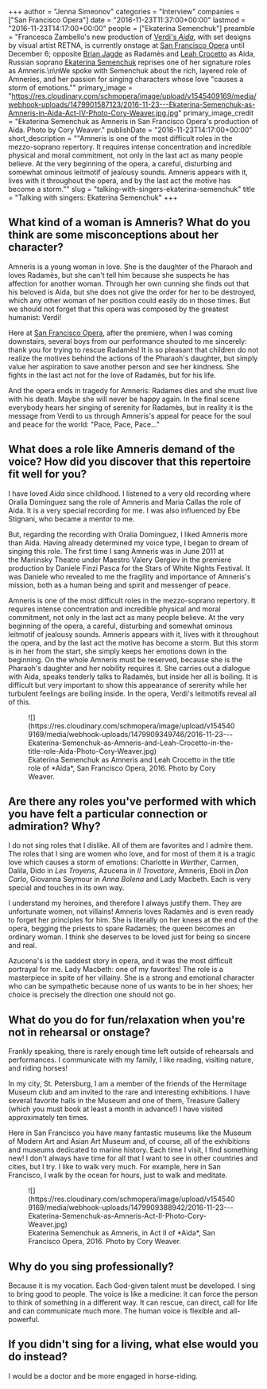 +++
author = "Jenna Simeonov"
categories = "Interview"
companies = ["San Francisco Opera"]
date = "2016-11-23T11:37:00+00:00"
lastmod = "2016-11-23T14:17:00+00:00"
people = ["Ekaterina Semenchuk"]
preamble = "Francesca Zambello's new production of [Verdi's *Aida*](http://sfopera.com/discover-opera/201617-season/aida/), with set designs by visual artist RETNA, is currently onstage at [San Francisco Opera](/scene/companies/san-francisco-opera/) until December 6; opposite [Brian Jagde](/talking-with-singers-brian-jagde/) as Radamès and [Leah Crocetto](/talking-with-singers-leah-crocetto/) as Aida, Russian soprano [Ekaterina Semenchuk](/scene/people/ekaterina-semenchuk/) reprises one of her signature roles as Amneris.\n\nWe spoke with Semenchuk about the rich, layered role of Amneries, and her passion for singing characters whose love \"causes a storm of emotions.\""
primary_image = "https://res.cloudinary.com/schmopera/image/upload/v1545409169/media/webhook-uploads/1479901587123/2016-11-23---Ekaterina-Semenchuk-as-Amneris-in-Aida-Act-IV-Photo-Cory-Weaver.jpg.jpg"
primary_image_credit = "Ekaterina Semenchuk as Amneris in San Francisco Opera's production of Aida. Photo by Cory Weaver."
publishDate = "2016-11-23T14:17:00+00:00"
short_description = "&quot;Amneris is one of the most difficult roles in the mezzo-soprano repertory. It requires intense concentration and incredible physical and moral commitment, not only in the last act as many people believe. At the very beginning of the opera, a careful, disturbing and somewhat ominous leitmotif of jealousy sounds. Amneris appears with it, lives with it throughout the opera, and by the last act the motive has become a storm.&quot;"
slug = "talking-with-singers-ekaterina-semenchuk"
title = "Talking with singers: Ekaterina Semenchuk"
+++

## What kind of a woman is Amneris? What do you think are some misconceptions about her character?

Amneris is a young woman in love. She is the daughter of the Pharaoh and loves Radamès, but she can't tell him because she suspects he has affection for another woman. Through her own cunning she finds out that his beloved is Aida, but she does not give the order for her to be destroyed, which any other woman of her position could easily do in those times. But we should not forget that this opera was composed by the greatest humanist: Verdi!

Here at [San Francisco Opera](/scene/people/san-francisco-opera/), after the premiere, when I was coming downstairs, several boys from our performance shouted to me sincerely: thank you for trying to rescue Radamès! It is so pleasant that children do not realize the motives behind the actions of the Pharaoh's daughter, but simply value her aspiration to save another person and see her kindness. She fights in the last act not for the love of Radamès, but for his life.

And the opera ends in tragedy for Amneris: Radames dies and she must live with his death. Maybe she will never be happy again. In the final scene everybody hears her singing of serenity for Radamès, but in reality it is the message from Verdi to us through Amneris's appeal for peace for the soul and peace for the world: "Pace, Pace, Pace…"

## What does a role like Amneris demand of the voice? How did you discover that this repertoire fit well for you?

I have loved *Aida* since childhood. I listened to a very old recording where Oralia Domínguez sang the role of Amneris and Maria Callas the role of Aida. It is a very special recording for me. I was also influenced by Ebe Stignani, who became a mentor to me.

But, regarding the recording with Oralia Dominguez, I liked Amneris more than Aida. Having already determined my voice type, I began to dream of singing this role. The first time I sang Amneris was in June 2011 at the Mariinsky Theatre under Maestro Valery Gergiev in the premiere production by Daniele Finzi Pasca for the Stars of White Nights Festival. It was Daniele who revealed to me the fragility and importance of Amneris's mission, both as a human being and spirit and messenger of peace.

Amneris is one of the most difficult roles in the mezzo-soprano repertory. It requires intense concentration and incredible physical and moral commitment, not only in the last act as many people believe. At the very beginning of the opera, a careful, disturbing and somewhat ominous leitmotif of jealousy sounds. Amneris appears with it, lives with it throughout the opera, and by the last act the motive has become a storm. But this storm is in her from the start, she simply keeps her emotions down in the beginning. On the whole Amneris must be reserved, because she is the Pharaoh's daughter and her nobility requires it. She carries out a dialogue with Aida, speaks tenderly talks to Radamès, but inside her all is boiling. It is difficult but very important to show this appearance of serenity while her turbulent feelings are boiling inside. In the opera, Verdi's leitmotifs reveal all of this.

<figure data-type="image">
![](https://res.cloudinary.com/schmopera/image/upload/v1545409169/media/webhook-uploads/1479909349746/2016-11-23---Ekaterina-Semenchuk-as-Amneris-and-Leah-Crocetto-in-the-title-role-Aida-Photo-Cory-Weaver.jpg)
<figcaption>Ekaterina Semenchuk as Amneris and Leah Crocetto in the title role of *Aida*, San Francisco Opera, 2016. Photo by Cory Weaver.</figcaption>
</figure>

## Are there any roles you've performed with which you have felt a particular connection or admiration? Why? 

I do not sing roles that I dislike. All of them are favorites and I admire them. The roles that I sing are women who love, and for most of them it is a tragic love which causes a storm of emotions: Charlotte in *Werther*, Carmen, Dalila, Dido in *Les Troyens*, Azucena in *Il Trovatore*, Amneris, Eboli in *Don Carlo*, Giovanna Seymour in *Anna Bolena* and Lady Macbeth. Each is very special and touches in its own way.

I understand my heroines, and therefore I always justify them. They are unfortunate women, not villains! Amneris loves Radamès and is even ready to forget her principles for him. She is literally on her knees at the end of the opera, begging the priests to spare Radamès; the queen becomes an ordinary woman. I think she deserves to be loved just for being so sincere and real. 

Azucena's is the saddest story in opera, and it was the most difficult portrayal for me. Lady Macbeth: one of my favorites! The role is a masterpiece in spite of her villainy. She is a strong and emotional character who can be sympathetic because none of us wants to be in her shoes; her choice is precisely the direction one should not go.

## What do you do for fun/relaxation when you're not in rehearsal or onstage?

Frankly speaking, there is rarely enough time left outside of rehearsals and performances. I communicate with my family, I like reading, visiting nature, and riding horses! 

In my city, St. Petersburg, I am a member of the friends of the Hermitage Museum club and am invited to the rare and interesting exhibitions. I have several favorite halls in the Museum and one of them, Treasure Gallery (which you must book at least a month in advance!) I have visited approximately ten times. 

Here in San Francisco you have many fantastic museums like the Museum of Modern Art and Asian Art Museum and, of course, all of the exhibitions and museums dedicated to marine history. Each time I visit, I find something new! I don't always have time for all that I want to see in other countries and cities, but I try. I like to walk very much. For example, here in San Francisco, I walk by the ocean for hours, just to walk and meditate.

<figure data-type="image">
![](https://res.cloudinary.com/schmopera/image/upload/v1545409169/media/webhook-uploads/1479909388942/2016-11-23---Ekaterina-Semenchuk-as-Amneris-Act-II-Photo-Cory-Weaver.jpg)
<figcaption>Ekaterina Semenchuk as Amneris, in Act II of *Aida*, San Francisco Opera, 2016. Photo by Cory Weaver.</figcaption>
</figure>

## Why do you sing professionally?

Because it is my vocation. Each God-given talent must be developed. I sing to bring good to people. The voice is like a medicine: it can force the person to think of something in a different way. It can rescue, can direct, call for life and can communicate much more. The human voice is flexible and all-powerful. 

## If you didn't sing for a living, what else would you do instead?

I would be a doctor and be more engaged in horse-riding.
